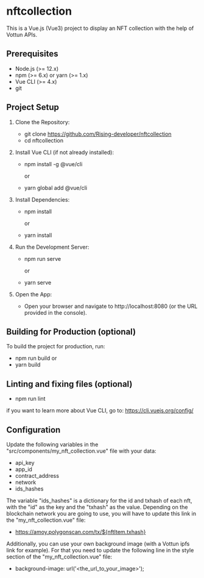 # nftcollection

This is a Vue.js (Vue3) project to display an NFT collection with the help of Vottun APIs.

## Prerequisites

- Node.js (>= 12.x)
- npm (>= 6.x) or yarn (>= 1.x)
- Vue CLI (>= 4.x)
- git

## Project Setup

1. Clone the Repository:
   - git clone https://github.com/Rising-developer/nftcollection
   - cd nftcollection

2. Install Vue CLI (if not already installed):
   - npm install -g @vue/cli

     or
   - yarn global add @vue/cli

3. Install Dependencies:      
   - npm install

     or
   - yarn install

4. Run the Development Server:
   - npm run serve

     or
   - yarn serve

5. Open the App:
   - Open your browser and navigate to http://localhost:8080 (or the URL provided in the console).

## Building for Production (optional)

To build the project for production, run:

   - npm run build
     or
   - yarn build

## Linting and fixing files (optional)
   - npm run lint

if you want to learn more about Vue CLI, go to: https://cli.vuejs.org/config/

## Configuration

Update the following variables in the "src/components/my_nft_collection.vue" file with your data:

- api_key
- app_id
- contract_address
- network
- ids_hashes

The variable "ids_hashes" is a dictionary for the id and txhash of each nft, with the "id" as the key and the "txhash" as the value.
Depending on the blockchain network you are going to use, you will have to update this link in the "my_nft_collection.vue" file:

- https://amoy.polygonscan.com/tx/${nftItem.txhash}

Additionally, you can use your own background image (with a Vottun ipfs link for example). For that you need to update the following line in the style section of the "my_nft_collection.vue" file:

- background-image: url('<the_url_to_your_image>');
